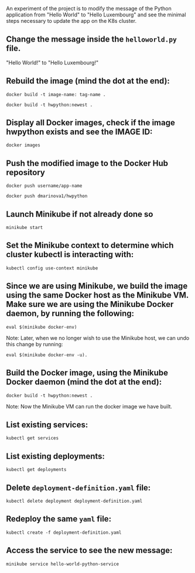 An experiment of the project is to modify the message of the Python application from "Hello World" to "Hello Luxembourg" and see the minimal steps necessary to update the app on the K8s cluster.

## Change the message inside the `helloworld.py` file.

"Hello World!" to "Hello Luxembourg!"

## Rebuild the image (mind the dot at the end):

`docker build -t image-name: tag-name .`

`docker build -t hwpython:newest .`

## Display all Docker images, check if the image hwpython exists and see the IMAGE ID:

`docker images`

## Push the modified image to the Docker Hub repository

`docker push username/app-name`

`docker push dmarinova1/hwpython`

## Launch Minikube if not already done so

`minikube start`

## Set the Minikube context to determine which cluster kubectl is interacting with:

`kubectl config use-context minikube`

## Since we are using Minikube, we build the image using the same Docker host as the Minikube VM. Make sure we are using the Minikube Docker daemon, by running the following:

`eval $(minikube docker-env)`

Note: Later, when we no longer wish to use the Minikube host, we can undo this change by running:

`eval $(minikube docker-env -u).`

## Build the Docker image, using the Minikube Docker daemon (mind the dot at the end):

`docker build -t hwpython:newest .`

Note: Now the Minikube VM can run the docker image we have built.

## List existing services:

`kubectl get services`

## List existing deployments:

`kubectl get deployments`

## Delete `deployment-definition.yaml` file:

`kubectl delete deployment deployment-definition.yaml`

## Redeploy the same `yaml` file:

`kubectl create -f deployment-definition.yaml`

## Access the service to see the new message:

`minikube service hello-world-python-service`
